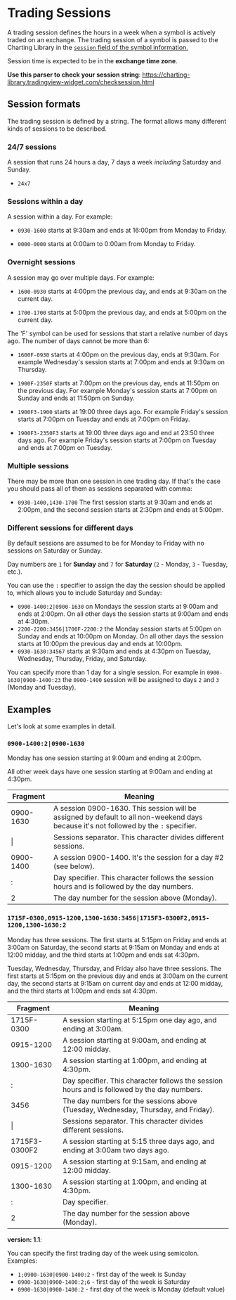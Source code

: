 # Trading Sessions

A trading session defines the hours in a week when a symbol is actively traded on an exchange. The trading session of a symbol is passed to the Charting Library in the [`session` field of the symbol information.](Symbology#session)

Session time is expected to be in the **exchange time zone**.

**Use this parser to check your session string**: <https://charting-library.tradingview-widget.com/checksession.html>

## Session formats

The trading session is defined by a string. The format allows many different kinds of sessions to be described.

### 24/7 sessions

A session that runs 24 hours a day, 7 days a week _including_ Saturday and Sunday.

* `24x7`

### Sessions within a day

A session within a day. For example:

* `0930-1600` starts at 9:30am and ends at 16:00pm from Monday to Friday.

* `0000-0000` starts at 0:00am to 0:00am from Monday to Friday.

### Overnight sessions

A session may go over multiple days. For example:

* `1600-0930` starts at 4:00pm the previous day, and ends at 9:30am on the current day.

* `1700-1700` starts at 5:00pm the previous day, and ends at 5:00pm on the current day.

The 'F' symbol can be used for sessions that start a relative number of days ago. The number of days cannot be more than 6:

* `1600F-0930` starts at 4:00pm on the previous day, ends at 9:30am. For example Wednesday's session starts at 7:00pm and ends at 9:30am on Thursday.

* `1900F-2350F` starts at 7:00pm on the previous day, ends at 11:50pm on the previous day. For example Monday's session starts at 7:00pm on Sunday and ends at 11:50pm on Sunday.

* `1900F3-1900` starts at 19:00 three days ago. For example Friday's session starts at 7:00pm on Tuesday and ends at 7:00pm on Friday.

* `1900F3-2350F3` starts at 19:00 three days ago and end at 23:50 three days ago. For example Friday's session starts at 7:00pm on Tuesday and ends at 7:00pm on Tuesday.

### Multiple sessions

There may be more than one session in one trading day. If that's the case you should pass all of them as sessions separated with comma:

* `0930-1400,1430-1700` The first session starts at 9:30am and ends at 2:00pm, and the second session starts at 2:30pm and ends at 5:00pm.

### Different sessions for different days

By default sessions are assumed to be for Monday to Friday with no sessions on Saturday or Sunday.

Day numbers are `1` for **Sunday** and `7` for **Saturday** (`2` - Monday, `3` - Tuesday, etc.).

You can use the `:` specifier to assign the day the session should be applied to, which allows you to include Saturday and Sunday:

* `0900-1400:2|0900-1630` on Mondays the session starts at 9:00am and ends at 2:00pm. On all other days the session starts at 9:00am and ends at 4:30pm.
* `2200-2200:3456|1700F-2200:2` the Monday session starts at 5:00pm on Sunday and ends at 10:00pm on Monday. On all other days the session starts at 10:00pm the previous day and ends at 10:00pm.
* `0930-1630:34567` starts at 9:30am and ends at 4:30pm on Tuesday, Wednesday, Thursday, Friday, and Saturday.

You can specify more than 1 day for a single session. For example in `0900-1630|0900-1400:23` the `0900-1400` session will be assigned to days `2` and `3` (Monday and Tuesday).

## Examples

Let's look at some examples in detail.

### `0900-1400:2|0900-1630`

Monday has one session starting at 9:00am and ending at 2:00pm.

All other week days have one session starting at 9:00am and ending at 4:30pm.

Fragment | Meaning
---------|--------
0900-1630|A session 0900-1630. This session will be assigned by default to all non-weekend days because it's not followed by the `:` specifier.
&#124;|Sessions separator. This character divides different sessions.
0900-1400|A session 0900-1400. It's the session for a day #2 (see below).
:|Day specifier. This character follows the session hours and is followed by the day numbers.
2|The day number for the session above (Monday).

### `1715F-0300,0915-1200,1300-1630:3456|1715F3-0300F2,0915-1200,1300-1630:2`

Monday has three sessions. The first starts at 5:15pm on Friday and ends at 3:00am on Saturday, the second starts at 9:15am on Monday and ends at 12:00 midday, and the third starts at 1:00pm and ends sat 4:30pm.

Tuesday, Wednesday, Thursday, and Friday also have three sessions. The first starts at 5:15pm on the previous day and ends at 3:00am on the current day, the second starts at 9:15am on current day and ends at 12:00 midday, and the third starts at 1:00pm and ends sat 4:30pm.

Fragment | Meaning
---------|--------
1715F-0300|A session starting at 5:15pm one day ago, and ending at 3:00am.
0915-1200|A session starting at 9:00am, and ending at 12:00 midday.
1300-1630|A session starting at 1:00pm, and ending at 4:30pm.
:|Day specifier. This character follows the session hours and is followed by the day numbers.
3456|The day numbers for the sessions above (Tuesday, Wednesday, Thursday, and Friday).
&#124;|Sessions separator. This character divides different sessions.
1715F3-0300F2|A session starting at 5:15 three days ago, and ending at 3:00am two days ago.
0915-1200|A session starting at 9:15am, and ending at 12:00 midday.
1300-1630|A session starting at 1:00pm, and ending at 4:30pm.
:|Day specifier.
2|The day number for the session above (Monday).

**version: 1.1**:

You can specify the first trading day of the week using semicolon. Examples:

* `1;0900-1630|0900-1400:2` - first day of the week is Sunday
* `0900-1630|0900-1400:2;6` - first day of the week is Saturday
* `0900-1630|0900-1400:2` - first day of the week is Monday (default value)
